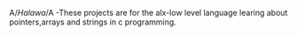 A/*Halawa*/A
-These projects are for the alx-low level language learing about pointers,arrays and strings in c programming.